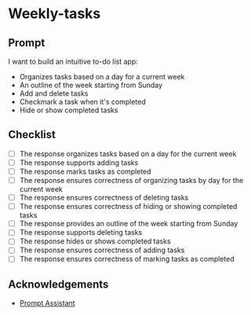 # Weekly-tasks

## Prompt

I want to build an intuitive to-do list app:
- Organizes tasks based on a day for a current week
- An outline of the week starting from Sunday
- Add and delete tasks
- Checkmark a task when it's completed
- Hide or show completed tasks

## Checklist

- [ ] The response organizes tasks based on a day for the current week
- [ ] The response supports adding tasks
- [ ] The response marks tasks as completed
- [ ] The response ensures correctness of organizing tasks by day for the current week
- [ ] The response ensures correctness of deleting tasks
- [ ] The response ensures correctness of hiding or showing completed tasks
- [ ] The response provides an outline of the week starting from Sunday
- [ ] The response supports deleting tasks
- [ ] The response hides or shows completed tasks
- [ ] The response ensures correctness of adding tasks
- [ ] The response ensures correctness of marking tasks as completed

## Acknowledgements
- [Prompt Assistant](https://ui-req-gen.vercel.app/generate-requirements)
